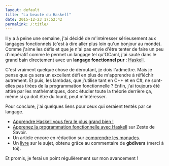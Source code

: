 ```yaml
---
layout: default
title: "La beauté du Haskell"
date: 2015-12-23 17:52:42
permalink: /:title/
---
```

Il y a à peine une semaine, j'ai décidé de m'intéresser sérieusement aux langages fonctionnels (c'est à dire aller plus loin qu'un bonjour au monde). Comme j'aime les défis et que je n'ai pas envie d'être tenter de faire un peu d'impératif comme le permet un langage tel qu'OCaml, j'ai sauté dans le grand bain directement avec un l**angage fonctionnel pur** : [Haskell](https://fr.wikipedia.org/wiki/Haskell).

<!--excerpt-->

C'est vraiment quelque chose de déroutant, je dois l'admettre. Mais je pense que ça sera un excellent défi en plus de m'apprendre à réfléchir autrement. Et puis, les lambdas, que j'utilise tant en C++ et en C#, ne sont-elles pas tirées de la programmation fonctionnelle ? Enfin, j'ai toujours été attiré par les mathématiques, donc étudier toute la théorie derrière ça, même si ça doit être du lourd, peut m'intéresser.

Pour conclure, j'ai quelques liens pour ceux qui seraient tentés par ce langage.

*   [Apprendre Haskell vous fera le plus grand bien !](http://lyah.haskell.fr/)
*   [Apprenez la programmation fonctionnelle avec Haskell](https://zestedesavoir.com/tutoriels/674/apprenez-la-programmation-fonctionnelle-avec-haskell/) sur Zeste de Savoir.
*   Un article encore en rédaction sur [comprendre les monades](https://zestedesavoir.com/forums/sujet/4898/comprendre-les-monades/).
*   Un [livre](http://book.realworldhaskell.org/) sur le sujet, obtenu grâce au commentaire de **gbdivers** (merci à toi).

Et promis, je ferai un point régulièrement sur mon avancement !
